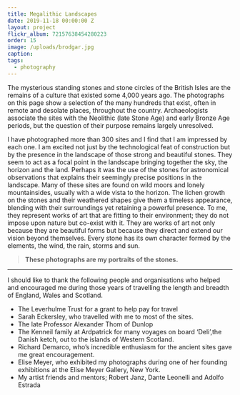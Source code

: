 ```yaml
---
title: Megalithic Landscapes
date: 2019-11-18 00:00:00 Z
layout: project
flickr_album: 72157638454280223
order: 15
image: /uploads/brodgar.jpg
caption:
tags:
  - photography
---
```


The mysterious standing stones and stone circles of the British Isles are the remains of a culture that existed some 4,000 years ago. The photographs on this page show a selection of the many hundreds that exist, often in remote and desolate places, throughout the country. Archaeologists associate the sites with the Neolithic (late Stone Age) and early Bronze Age periods, but the question of their purpose remains largely unresolved.

I have photographed more than 300 sites and I find that I am impressed by each one. I am excited not just by the technological feat of construction but by the presence in the landscape of those strong and beautiful stones. They seem to act as a focal point in the landscape bringing together the sky, the horizon and the land. Perhaps it was the use of the stones for astronomical observations that explains their seemingly precise positions in the landscape. Many of these sites are found on wild moors and lonely mountainsides, usually with a wide vista to the horizon. The lichen growth on the stones and their weathered shapes give them a timeless appearance, blending with their surroundings yet retaining a powerful presence. To me, they represent works of art that are fitting to their environment; they do not impose upon nature but co-exist with it. They are works of art not only because they are beautiful forms but because they direct and extend our vision beyond themselves. Every stone has its own character formed by the elements, the wind, the rain, storms and sun.

> **These photographs are my portraits of the stones.**

<hr />

I should like to thank the following people and organisations who helped and encouraged me during those years of travelling the length and breadth of England, Wales and Scotland.

- The Leverhulme Trust for a grant to help pay for travel
- Sarah Eckersley, who travelled with me to most of the sites.
- The late Professor Alexander Thom of Dunlop
- The Kenneil family at Ardpatrick for many voyages on board ‘Deli’,the Danish ketch, out to the islands of Western Scotland.
- Richard Demarco, who’s incredible enthusiasm for the ancient sites gave me great encouragement.
- Elise Meyer, who exhibited my photographs during one of her founding exhibitions at the Elise Meyer Gallery, New York.
- My artist friends and mentors; Robert Janz, Dante Leonelli and Adolfo Estrada

